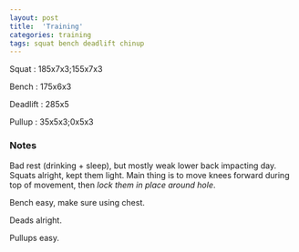 ```yaml
---
layout: post
title:  'Training'
categories: training
tags: squat bench deadlift chinup
---
```


Squat       :   185x7x3;155x7x3

Bench       :   175x6x3

Deadlift    :   285x5

Pullup      :   35x5x3;0x5x3

### Notes

Bad rest (drinking + sleep), but mostly weak lower back impacting day. Squats alright,
kept them light. Main thing is to move knees forward during top of movement, then _lock
them in place around hole_.

Bench easy, make sure using chest.

Deads alright.

Pullups easy.
